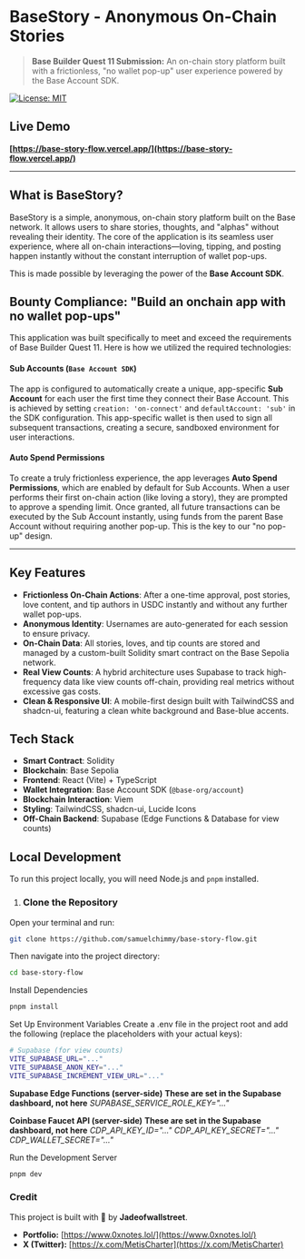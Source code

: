 # BaseStory - Anonymous On-Chain Stories

> **Base Builder Quest 11 Submission:** An on-chain story platform built with a frictionless, "no wallet pop-up" user experience powered by the Base Account SDK.

[![License: MIT](https://img.shields.io/badge/License-MIT-blue.svg)](https://opensource.org/licenses/MIT)

## Live Demo

**[https://base-story-flow.vercel.app/](https://base-story-flow.vercel.app/)**

---

## What is BaseStory?

BaseStory is a simple, anonymous, on-chain story platform built on the Base network. It allows users to share stories, thoughts, and "alphas" without revealing their identity. The core of the application is its seamless user experience, where all on-chain interactions—loving, tipping, and posting happen instantly without the constant interruption of wallet pop-ups.

This is made possible by leveraging the power of the **Base Account SDK**.

## Bounty Compliance: "Build an onchain app with no wallet pop-ups"

This application was built specifically to meet and exceed the requirements of Base Builder Quest 11. Here is how we utilized the required technologies:

#### **Sub Accounts (`Base Account SDK`)**
The app is configured to automatically create a unique, app-specific **Sub Account** for each user the first time they connect their Base Account. This is achieved by setting `creation: 'on-connect'` and `defaultAccount: 'sub'` in the SDK configuration. This app-specific wallet is then used to sign all subsequent transactions, creating a secure, sandboxed environment for user interactions.

#### **Auto Spend Permissions**
To create a truly frictionless experience, the app leverages **Auto Spend Permissions**, which are enabled by default for Sub Accounts. When a user performs their first on-chain action (like loving a story), they are prompted to approve a spending limit. Once granted, all future transactions can be executed by the Sub Account instantly, using funds from the parent Base Account without requiring another pop-up. This is the key to our "no pop-up" design.

---

## Key Features

*   **Frictionless On-Chain Actions**: After a one-time approval, post stories, love content, and tip authors in USDC instantly and without any further wallet pop-ups.
*   **Anonymous Identity**: Usernames are auto-generated for each session to ensure privacy.
*   **On-Chain Data**: All stories, loves, and tip counts are stored and managed by a custom-built Solidity smart contract on the Base Sepolia network.
*   **Real View Counts**: A hybrid architecture uses Supabase to track high-frequency data like view counts off-chain, providing real metrics without excessive gas costs.
*   **Clean & Responsive UI**: A mobile-first design built with TailwindCSS and shadcn-ui, featuring a clean white background and Base-blue accents.

## Tech Stack

*   **Smart Contract**: Solidity
*   **Blockchain**: Base Sepolia
*   **Frontend**: React (Vite) + TypeScript
*   **Wallet Integration**: Base Account SDK (`@base-org/account`)
*   **Blockchain Interaction**: Viem
*   **Styling**: TailwindCSS, shadcn-ui, Lucide Icons
*   **Off-Chain Backend**: Supabase (Edge Functions & Database for view counts)

## Local Development

To run this project locally, you will need Node.js and `pnpm` installed.

1.  ### Clone the Repository

Open your terminal and run:

```bash
git clone https://github.com/samuelchimmy/base-story-flow.git
```

Then navigate into the project directory:

```bash
cd base-story-flow
```

Install Dependencies

```bash
pnpm install
```

Set Up Environment Variables
Create a .env file in the project root and add the following (replace the placeholders with your actual keys):

```bash
# Supabase (for view counts)
VITE_SUPABASE_URL="..."
VITE_SUPABASE_ANON_KEY="..."
VITE_SUPABASE_INCREMENT_VIEW_URL="..."
```

**Supabase Edge Functions (server-side)**
**These are set in the Supabase dashboard, not here**
*SUPABASE_SERVICE_ROLE_KEY="..."*
    
**Coinbase Faucet API (server-side)**
**These are set in the Supabase dashboard, not here**
*CDP_API_KEY_ID="..."*
*CDP_API_KEY_SECRET="..."*
*CDP_WALLET_SECRET="..."*

Run the Development Server


```bash
pnpm dev
```


### Credit

This project is built with 💙 by **Jadeofwallstreet**.

*   **Portfolio:** [https://www.0xnotes.lol/](https://www.0xnotes.lol/)
*   **X (Twitter):** [https://x.com/MetisCharter](https://x.com/MetisCharter)
